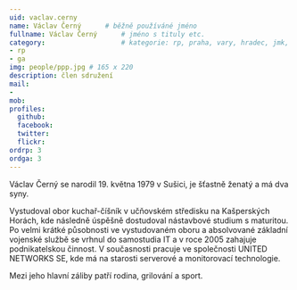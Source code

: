 ```yaml
---
uid: vaclav.cerny
name: Václav Černý      # běžně používáné jméno
fullname: Václav Černý      # jméno s tituly etc.
category:                   # kategorie: rp, praha, vary, hradec, jmk, senat
- rp
- ga
img: people/ppp.jpg # 165 x 220
description: člen sdružení
mail:
- 
mob: 
profiles:
  github:
  facebook:
  twitter:
  flickr:
ordrp: 3
ordga: 3
---
```


Václav Černý se narodil 19. května 1979 v Sušici, je šťastně ženatý a má dva syny.

Vystudoval obor kuchař-číšník v učňovském středisku na Kašperských Horách, kde následně úspěšně dostudoval nástavbové studium s maturitou. 
Po velmi krátké působnosti ve vystudovaném oboru a absolvované základní vojenské službě se vrhnul do samostudia IT  a v roce 2005 zahajuje podnikatelskou činnost. V současnosti pracuje ve společnosti UNITED NETWORKS SE, kde má na starosti serverové a monitorovací technologie. 

Mezi jeho hlavní záliby patří rodina, grilování a sport. 
